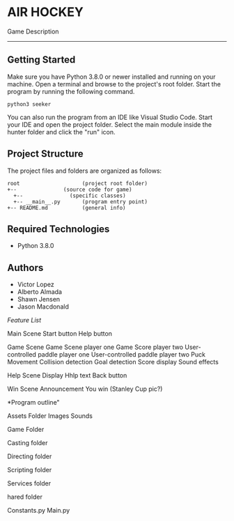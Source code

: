 # AIR HOCKEY
Game Description

---
## Getting Started
Make sure you have Python 3.8.0 or newer installed and running on your machine. Open a terminal and browse to the project's root folder. Start the program by running the following command.
```
python3 seeker 
```
You can also run the program from an IDE like Visual Studio Code. Start your IDE and open the project folder. Select the main module inside the hunter folder and click the "run" icon.

## Project Structure
The project files and folders are organized as follows:
```
root                    (project root folder)
+--               (source code for game)
  +--               (specific classes)
  +-- __main__.py       (program entry point)
+-- README.md           (general info)
```

## Required Technologies
* Python 3.8.0

## Authors
* Victor Lopez
* Alberto Almada
* Shawn Jensen
* Jason Macdonald

*Feature List*

Main Scene
  Start button
  Help button

Game Scene
  Game Scene player one
  Game Score player two
  User-controlled paddle player one
  User-controlled paddle player two
  Puck Movement
  Collision detection
  Goal detection
  Score display
  Sound effects

Help Scene
  Display Hhlp text
  Back button

Win Scene
  Announcement
  You win (Stanley Cup pic?)

*Program outline"

Assets Folder
  Images 
  Sounds

Game Folder

  Casting folder

  Directing folder 

  Scripting folder 

  Services folder 

  hared folder 

Constants.py
Main.py